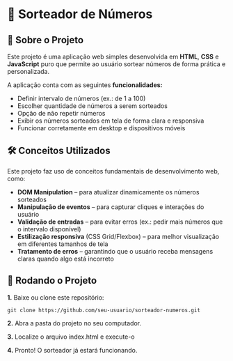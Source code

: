 # 🎲 Sorteador de Números

## 📌 Sobre o Projeto

Este projeto é uma aplicação web simples desenvolvida em **HTML**, **CSS** e **JavaScript** puro que permite ao usuário sortear números de forma prática e personalizada.

A aplicação conta com as seguintes **funcionalidades:**

- Definir intervalo de números (ex.: de 1 a 100)
- Escolher quantidade de números a serem sorteados
- Opção de não repetir números
- Exibir os números sorteados em tela de forma clara e responsiva
- Funcionar corretamente em desktop e dispositivos móveis

## 🛠️ Conceitos Utilizados

Este projeto faz uso de conceitos fundamentais de desenvolvimento web, como:

- **DOM Manipulation** – para atualizar dinamicamente os números sorteados
- **Manipulação de eventos** – para capturar cliques e interações do usuário
- **Validação de entradas** – para evitar erros (ex.: pedir mais números que o intervalo disponível)
- **Estilização responsiva** (CSS Grid/Flexbox) – para melhor visualização em diferentes tamanhos de tela
- **Tratamento de erros** – garantindo que o usuário receba mensagens claras quando algo está incorreto

## 🚀 Rodando o Projeto

**1.** Baixe ou clone este repositório:

```
git clone https://github.com/seu-usuario/sorteador-numeros.git
```

**2.** Abra a pasta do projeto no seu computador.

**3.** Localize o arquivo index.html e execute-o

**4.** Pronto! O sorteador já estará funcionando.